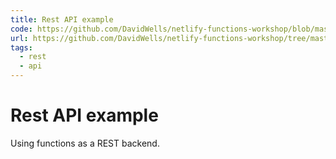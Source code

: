```yaml
---
title: Rest API example
code: https://github.com/DavidWells/netlify-functions-workshop/blob/master/lessons-code-complete/use-cases/1-rest-api/functions/api.js
url: https://github.com/DavidWells/netlify-functions-workshop/tree/master/lessons-code-complete/use-cases/1-rest-api
tags: 
  - rest
  - api
---
```


# Rest API example

Using functions as a REST backend.
